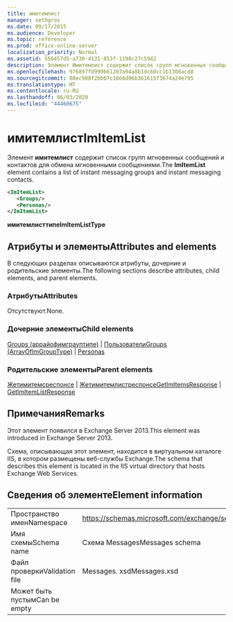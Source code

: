 ```yaml
---
title: имитемлист
manager: sethgros
ms.date: 09/17/2015
ms.audience: Developer
ms.topic: reference
ms.prod: office-online-server
localization_priority: Normal
ms.assetid: 556457d5-a730-4131-853f-1198c27c5942
description: Элемент Имитемлист содержит список групп мгновенных сообщений и контактов для обмена мгновенными сообщениями.
ms.openlocfilehash: 976897fd999b61207a94a8b1dc60cc1b1308acd8
ms.sourcegitcommit: 88ec988f2bb67c1866d06b361615f3674a24e795
ms.translationtype: MT
ms.contentlocale: ru-RU
ms.lasthandoff: 06/03/2020
ms.locfileid: "44460675"
---
```

# <a name="imitemlist"></a><span data-ttu-id="4abbb-103">имитемлист</span><span class="sxs-lookup"><span data-stu-id="4abbb-103">ImItemList</span></span>

<span data-ttu-id="4abbb-104">Элемент **имитемлист** содержит список групп мгновенных сообщений и контактов для обмена мгновенными сообщениями.</span><span class="sxs-lookup"><span data-stu-id="4abbb-104">The **ImItemList** element contains a list of instant messaging groups and instant messaging contacts.</span></span> 
  
```XML
<ImItemList>
   <Groups/>
   <Personas/>
</ImItemList>
```

 <span data-ttu-id="4abbb-105">**имитемлисттипе**</span><span class="sxs-lookup"><span data-stu-id="4abbb-105">**ImItemListType**</span></span>
## <a name="attributes-and-elements"></a><span data-ttu-id="4abbb-106">Атрибуты и элементы</span><span class="sxs-lookup"><span data-stu-id="4abbb-106">Attributes and elements</span></span>

<span data-ttu-id="4abbb-107">В следующих разделах описываются атрибуты, дочерние и родительские элементы.</span><span class="sxs-lookup"><span data-stu-id="4abbb-107">The following sections describe attributes, child elements, and parent elements.</span></span>
  
### <a name="attributes"></a><span data-ttu-id="4abbb-108">Атрибуты</span><span class="sxs-lookup"><span data-stu-id="4abbb-108">Attributes</span></span>

<span data-ttu-id="4abbb-109">Отсутствуют.</span><span class="sxs-lookup"><span data-stu-id="4abbb-109">None.</span></span>
  
### <a name="child-elements"></a><span data-ttu-id="4abbb-110">Дочерние элементы</span><span class="sxs-lookup"><span data-stu-id="4abbb-110">Child elements</span></span>

<span data-ttu-id="4abbb-111">[Groups (аррайофимграуптипе)](groups-arrayofimgrouptype.md)  |  [Пользователи](personas-ex15websvcsotherref.md)</span><span class="sxs-lookup"><span data-stu-id="4abbb-111">[Groups (ArrayOfImGroupType)](groups-arrayofimgrouptype.md) | [Personas](personas-ex15websvcsotherref.md)</span></span>
  
### <a name="parent-elements"></a><span data-ttu-id="4abbb-112">Родительские элементы</span><span class="sxs-lookup"><span data-stu-id="4abbb-112">Parent elements</span></span>

<span data-ttu-id="4abbb-113">[Жетимитемсреспонсе](getimitemsresponse.md)  |  [Жетимитемлистреспонсе](getimitemlistresponse.md)</span><span class="sxs-lookup"><span data-stu-id="4abbb-113">[GetImItemsResponse](getimitemsresponse.md) | [GetImItemListResponse](getimitemlistresponse.md)</span></span>
  
## <a name="remarks"></a><span data-ttu-id="4abbb-114">Примечания</span><span class="sxs-lookup"><span data-stu-id="4abbb-114">Remarks</span></span>

<span data-ttu-id="4abbb-115">Этот элемент появился в Exchange Server 2013.</span><span class="sxs-lookup"><span data-stu-id="4abbb-115">This element was introduced in Exchange Server 2013.</span></span>
  
<span data-ttu-id="4abbb-116">Схема, описывающая этот элемент, находится в виртуальном каталоге IIS, в котором размещены веб-службы Exchange.</span><span class="sxs-lookup"><span data-stu-id="4abbb-116">The schema that describes this element is located in the IIS virtual directory that hosts Exchange Web Services.</span></span>
  
## <a name="element-information"></a><span data-ttu-id="4abbb-117">Сведения об элементе</span><span class="sxs-lookup"><span data-stu-id="4abbb-117">Element information</span></span>

|||
|:-----|:-----|
|<span data-ttu-id="4abbb-118">Пространство имен</span><span class="sxs-lookup"><span data-stu-id="4abbb-118">Namespace</span></span>  <br/> |https://schemas.microsoft.com/exchange/services/2006/messages  <br/> |
|<span data-ttu-id="4abbb-119">Имя схемы</span><span class="sxs-lookup"><span data-stu-id="4abbb-119">Schema name</span></span>  <br/> |<span data-ttu-id="4abbb-120">Схема Messages</span><span class="sxs-lookup"><span data-stu-id="4abbb-120">Messages schema</span></span>  <br/> |
|<span data-ttu-id="4abbb-121">Файл проверки</span><span class="sxs-lookup"><span data-stu-id="4abbb-121">Validation file</span></span>  <br/> |<span data-ttu-id="4abbb-122">Messages. xsd</span><span class="sxs-lookup"><span data-stu-id="4abbb-122">Messages.xsd</span></span>  <br/> |
|<span data-ttu-id="4abbb-123">Может быть пустым</span><span class="sxs-lookup"><span data-stu-id="4abbb-123">Can be empty</span></span>  <br/> ||
   

